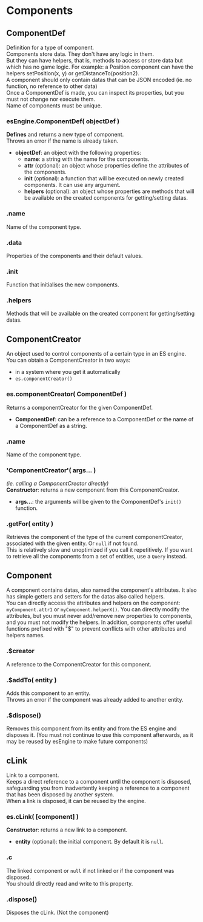 Components
==========


## ComponentDef

Definition for a type of component.  
Components store data. They don't have any logic in them.  
But they can have helpers, that is, methods to access or store data but which has no game logic. For example: a Position component can have the helpers setPosition(x, y) or getDistanceTo(position2).  
A component should only contain datas that can be JSON encoded (ie. no function, no reference to other data)  
Once a ComponentDef is made, you can inspect its properties, but you must not change nor execute them.  
Name of components must be unique.

### esEngine.ComponentDef( objectDef )
**Defines** and returns a new type of component.  
Throws an error if the name is already taken.
- **objectDef**: an object with the following properties:
    - **name**: a string with the name for the components.
    - **attr** (optional): an object whose properties define the attributes of the components.
    - **init** (optional): a function that will be executed on newly created components. It can use any argument.
    - **helpers** (optional): an object whose properties are methods that will be available on the created components for getting/setting datas.

### .name
Name of the component type.

### .data
Properties of the components and their default values.

### .init
Function that initialises the new components.

### .helpers
Methods that will be available on the created component for getting/setting datas.

## ComponentCreator

An object used to control components of a certain type in an ES engine.  
You can obtain a ComponentCreator in two ways:
- in a system where you get it automatically
- `es.componentCreator()`

### es.componentCreator( ComponentDef )
Returns a componentCreator for the given ComponentDef.
- **ComponentDef**: can be a reference to a ComponentDef or the name of a ComponentDef as a string.


### .name
Name of the component type.

### 'ComponentCreator'( args... )
_(ie. calling a ComponentCreator directly)_  
**Constructor**: returns a new component from this ComponentCreator.
- **args...**: the arguments will be given to the ComponentDef's `init()` function.

### .getFor( entity )
Retrieves the component of the type of the current componentCreator, associated with the given entity. Or `null` if not found.  
This is relatively slow and unoptimized if you call it repetitively. If you want to retrieve all the components from a set of entities, use a `Query` instead.

## Component

A component contains datas, also named the component's attributes. It also has simple getters and setters for the datas also called helpers.  
You can directly access the attributes and helpers on the component: `myComponent.attr1` or `myComponent.helperX()`. You can directly modify the attributes, but you must never add/remove new properties to components, and you must not modify the helpers. In addition, components offer useful functions prefixed with "$" to prevent conflicts with other attributes and helpers names.

### .$creator
A reference to the ComponentCreator for this component.

### .$addTo( entity )
Adds this component to an entity.  
Throws an error if the component was already added to another entity.

### .$dispose()
Removes this component from its entity and from the ES engine and disposes it. (You must not continue to use this component afterwards, as it may be reused by esEngine to make future components)


## cLink

Link to a component.  
Keeps a direct reference to a component until the component is disposed, safeguarding you from inadvertently keeping a reference to a component that has been disposed by another system.  
When a link is disposed, it can be reused by the engine.

### es.cLink( [component] )
**Constructor**: returns a new link to a component.
- **entity** (optional): the initial component. By default it is `null`.

### .c
The linked component or `null` if not linked or if the component was disposed.  
You should directly read and write to this property.

### .dispose()
Disposes the cLink. (Not the component)
